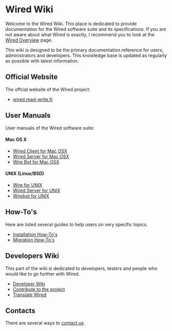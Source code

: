 # Wired Wiki

Welcome to the Wired Wiki. This place is dedicated to provide documentation for the Wired software suite and its specifications. If you are not aware about what Wired is exactly, I recommend you to look at the [Wired Overview](overview.html) page.

This wiki is designed to be the primary documentation reference for users, administrators and developers. This knowledge base is updated as regularly as possible with latest information.

## Official Website

The offcial website of the Wired project:

* [wired.read-write.fr](http://wired.read-write.fr)

## User Manuals

User manuals of the Wired software suite:

#### Mac OS X

* [Wired Client for Mac OSX](wiredclient/wiredclient)
* [Wired Server for Mac OSX](wiredserver/wiredserver_osx)
* [Wire Bot for Mac OSX](wirebot/wirebot_osx)

#### UNIX (Linux/BSD)

* [Wire for UNIX](wire/wire)
* [Wired Server for UNIX](wiredserver/wiredserver)
* [Wirebot for UNIX](wirebot/wirebot)

## How-To's

Here are listed several guides to help users on very specific topics.

* [Installation How-To's](howtos/install_howtos.html)
* [Migration How-To's](howtos/migration_howtos.html)

## Developers Wiki

This part of the wiki is dedicated to developers, testers and people who would like to go further with Wired.

* [Developer Wiki](developers/index.html)
* [Contribute to the project](contribute.html)
* [Translate Wired](translate.html)

## Contacts

There are several ways to [contact us](contacts.html).